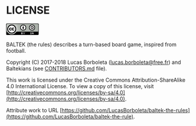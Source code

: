 # LICENSE

[![Creative Commons License](../packages/creative-commons/pictures/CC-BY-SA.png)](http://creativecommons.org/licenses/by-sa/4.0)

BALTEK (the rules) describes a turn-based board game, inspired from football.

Copyright (C) 2017-2018 Lucas Borboleta ([lucas.borboleta@free.fr](mailto:lucas.borboleta@free.fr)) and Baltekians (see [CONTRIBUTORS.md](./CONTRIBUTORS.md) file).

This work is licensed under the Creative Commons Attribution-ShareAlike 4.0 International License. To view a copy of this license, visit [http://creativecommons.org/licenses/by-sa/4.0](http://creativecommons.org/licenses/by-sa/4.0).

Attribute work to URL [https://github.com/LucasBorboleta/baltek-the-rules](https://github.com/LucasBorboleta/baltek-the-rule).
